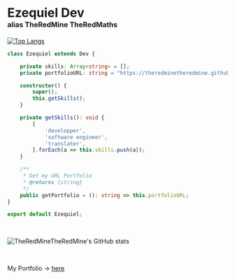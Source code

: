 # Ezequiel Dev <br /><span style="font-size: 1rem">alias TheRedMine TheRedMaths</span>

[![Top Langs](https://github-readme-stats.vercel.app/api/top-langs/?username=TheRedMineTheRedMine&layout=compact&bg_color=30,467,469&title_color=fff&text_color=ddd&hide_border=true&border_radius=10)](https://github.com/TheRedMineTheRedMine/github-readme-stats)

```ts
class Ezequiel extends Dev {

    private skills: Array<string> = [];
    private portfolioURL: string = "https://theredminetheredmine.github.io/portfolio";

    constructor() {
        super();
        this.getSkills();
    }

    private getSkills(): void {
        [
            'developper',
            'software engineer',
            'translater',
        ].forEach(a => this.skills.push(a));
    }

    /**
     * Get my URL Portfolio
     * @returns {string}
     */
    public getPortfolio = (): string => this.portfolioURL;
}

export default Ezequiel;
```
<br>

![TheRedMineTheRedMine's GitHub stats](https://github-readme-stats.vercel.app/api?username=TheRedMineTheRedMine&show_icons=true&bg_color=30,467,469&title_color=fff&text_color=ddd&hide_border=true&border_radius=10)

<br>

My Portfolio → [here](https://theredminetheredmine.github.io/portfolio)
